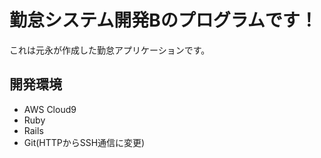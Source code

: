 # 勤怠システム開発Bのプログラムです！

これは元永が作成した勤怠アプリケーションです。

## 開発環境

* AWS Cloud9
* Ruby
* Rails
* Git(HTTPからSSH通信に変更)